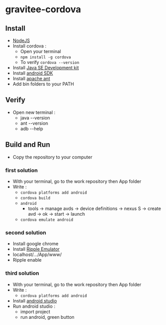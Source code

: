 # gravitee-cordova

## Install
* [NodeJS](https://nodejs.org/en/)
* Install cordova :
    * Open your terminal
    * ``` npm install -g cordova ```
    * To verify ``` cordova --version ```
* Install [Java SE Development kit](http://www.oracle.com/technetwork/java/javase/downloads/jdk8-downloads-2133151.html)
* Install [android SDK](http://www.clubic.com/telecharger-fiche280710-android-sdk.html)
* Install [apache ant](http://ant.apache.org/)
* Add bin folders to your PATH

## Verify
* Open new terminal :
    * java --version
    * ant --version
    * adb --help

## Build and Run
* Copy the repository to your computer

### first solution
* With your terminal, go to the work repository then App folder
* Write :
    * ``` cordova platforms add android ```
    * ``` cordova build ```
    * ``` android ```
        * tools -> manage avds -> device definitions -> nexus S -> create avd -> ok -> start -> launch
    * ``` cordova emulate android ```

### second solution
* Install google chrome
* Install [Ripple Emulator](https://chrome.google.com/webstore/detail/ripple-emulator-beta/geelfhphabnejjhdalkjhgipohgpdnoc)
* localhost/.../App/www/
* Ripple enable

### third solution
* With your terminal, go to the work repository then App folder
* Write :
    * ``` cordova platforms add android ```
* Install [android studio](https://developer.android.com/studio/index.html)
* Run android studio :
    * import project
    * run android, green button
